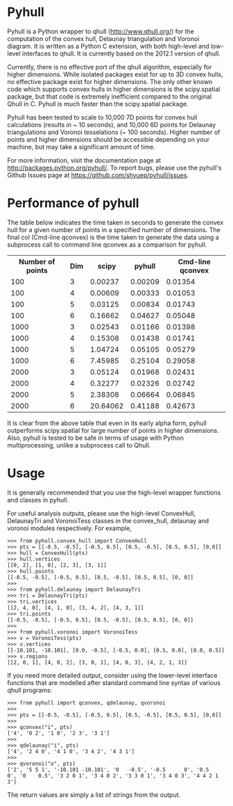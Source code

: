 Pyhull
=======

Pyhull is a Python wrapper to qhull (http://www.qhull.org/) for the
computation of the convex hull, Delaunay triangulation and Voronoi diagram.
It is written as a Python C extension, with both high-level and low-level
interfaces to qhull. It is currently based on the 2012.1 version of qhull.

Currently, there is no effective port of the qhull algorithm, especially for
higher dimensions. While isolated packages exist for up to 3D convex hulls,
no effective package exist for higher dimensions. The only other known code
which supports convex hulls in higher dimensions is the scipy.spatial package,
but that code is extremely inefficient compared to the original Qhull in C.
Pyhull is much faster than the scipy.spatial package.

Pyhull has been tested to scale to 10,000 7D points for convex hull
calculations (results in ~ 10 seconds), and 10,000 6D points for Delaunay
triangulations and Voronoi tesselations (~ 100 seconds). Higher number of
points and higher dimensions should be accessible depending on your machine,
but may take a significant amount of time.

For more information, visit the documentation page at
http://packages.python.org/pyhull/. To report bugs,
please use the pyhull's Github Issues page at
https://github.com/shyuep/pyhull/issues.

Performance of pyhull
=====================

The table below indicates the time taken in seconds to generate the convex
hull for a given number of points in a specified number of dimensions. The
final col (Cmd-line qconvex) is the time taken to generate the data using a
subprocess call to command line qconvex as a comparison for pyhull.

<table>
<tr>
<th>Number of points</th>
<th>Dim</th>
<th>scipy</th>
<th>pyhull</th>
<th>Cmd-line qconvex</th>
<tr>
<td>100</td><td>3</td>
<td>0.00237</td>
<td>0.00209</td>
<td>0.01354</td>
</tr>
<tr>
<td>100</td><td>4</td>
<td>0.00609</td>
<td>0.00333</td>
<td>0.01053</td>
</tr>
<tr>
<td>100</td><td>5</td>
<td>0.03125</td>
<td>0.00834</td>
<td>0.01743</td>
</tr>
<tr>
<td>100</td><td>6</td>
<td>0.16662</td>
<td>0.04627</td>
<td>0.05048</td>
</tr>
<tr>
<td>1000</td><td>3</td>
<td>0.02543</td>
<td>0.01166</td>
<td>0.01398</td>
</tr>
<tr>
<td>1000</td><td>4</td>
<td>0.15308</td>
<td>0.01438</td>
<td>0.01741</td>
</tr>
<tr>
<td>1000</td><td>5</td>
<td>1.04724</td>
<td>0.05105</td>
<td>0.05279</td>
</tr>
<tr>
<td>1000</td><td>6</td>
<td>7.45985</td>
<td>0.25104</td>
<td>0.29058</td>
</tr>
<tr>
<td>2000</td><td>3</td>
<td>0.05124</td>
<td>0.01968</td>
<td>0.02431</td>
</tr>
<tr>
<td>2000</td><td>4</td>
<td>0.32277</td>
<td>0.02326</td>
<td>0.02742</td>
</tr>
<tr>
<td>2000</td><td>5</td>
<td>2.38308</td>
<td>0.06664</td>
<td>0.06845</td>
</tr>
<tr>
<td>2000</td><td>6</td>
<td>20.64062</td>
<td>0.41188</td>
<td>0.42673</td>
</tr>
</table>

It is clear from the above table that even in its early alpha form,
pyhull outperforms scipy.spatial for large number of points in higher
dimensions. Also, pyhull is tested to be safe in terms of usage with Python
multiprocessing, unlike a subprocess call to Qhull.

Usage
=====

It is generally recommended that you use the high-level wrapper functions and
classes in pyhull.

For useful analysis outputs, please use the high-level ConvexHull,
DelaunayTri and VoronoiTess classes in the convex_hull,
delaunay and voronoi modules respectively. For example,

    >>> from pyhull.convex_hull import ConvexHull
    >>> pts = [[-0.5, -0.5], [-0.5, 0.5], [0.5, -0.5], [0.5, 0.5], [0,0]]
    >>> hull = ConvexHull(pts)
    >>> hull.vertices
    [[0, 2], [1, 0], [2, 3], [3, 1]]
    >>> hull.points
    [[-0.5, -0.5], [-0.5, 0.5], [0.5, -0.5], [0.5, 0.5], [0, 0]]
    >>>
    >>> from pyhull.delaunay import DelaunayTri
    >>> tri = DelaunayTri(pts)
    >>> tri.vertices
    [[2, 4, 0], [4, 1, 0], [3, 4, 2], [4, 3, 1]]
    >>> tri.points
    [[-0.5, -0.5], [-0.5, 0.5], [0.5, -0.5], [0.5, 0.5], [0, 0]]
    >>>
    >>> from pyhull.voronoi import VoronoiTess
    >>> v = VoronoiTess(pts)
    >>> v.vertices
    [[-10.101, -10.101], [0.0, -0.5], [-0.5, 0.0], [0.5, 0.0], [0.0, 0.5]]
    >>> v.regions
    [[2, 0, 1], [4, 0, 2], [3, 0, 1], [4, 0, 3], [4, 2, 1, 3]]

If you need more detailed output, consider using the lower-level
interface functions that are modelled after standard command line syntax of
various qhull programs:

    >>> from pyhull import qconvex, qdelaunay, qvoronoi
    >>>
    >>> pts = [[-0.5, -0.5], [-0.5, 0.5], [0.5, -0.5], [0.5, 0.5], [0,0]]
    >>>
    >>> qconvex("i", pts)
    ['4', '0 2', '1 0', '2 3', '3 1']
    >>>
    >>> qdelaunay("i", pts)
    ['4', '2 4 0', '4 1 0', '3 4 2', '4 3 1']
    >>>
    >>> qvoronoi("o", pts)
    ['2', '5 5 1', '-10.101 -10.101', '0   -0.5', '-0.5      0', '0.5      0', '0    0.5', '3 2 0 1', '3 4 0 2', '3 3 0 1', '3 4 0 3', '4 4 2 1 3']

The return values are simply a list of strings from the output.
